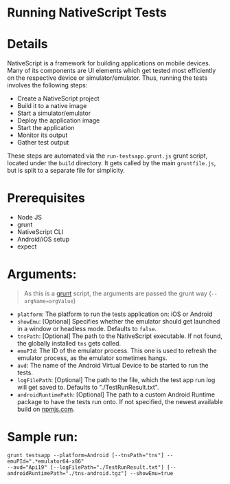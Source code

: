 Running NativeScript Tests
=========================


# Details
NativeScript is a framework for building applications on mobile devices. Many
of its components are UI elements which get tested most efficiently on the
respective device or simulator/emulator. Thus, running the tests involves
the following steps:

- Create a NativeScript project
- Build it to a native image
- Start a simulator/emulator
- Deploy the application image
- Start the application
- Monitor its output
- Gather test output

These steps are automated via the `run-testsapp.grunt.js` grunt script, located
under the `build` directory. It gets called by the main `gruntfile.js`, but is
split to a separate file for simplicity.

# Prerequisites
- Node JS
- grunt
- NativeScript CLI
- Android/iOS setup
- expect

# Arguments:

>As this is a [grunt](http://gruntjs.com/) script, the arguments are passed
    the grunt way (`--argName=argValue`)

- `platform`: The platform to run the tests application on: iOS or Android
- `showEmu`: [Optional] Specifies whether the emulator should get launched
in a window or headless mode. Defaults to `false`.
- `tnsPath`: [Optional] The path to the NativeScript executable. If not
found, the globally installed `tns` gets called.
- `emuPId`: The ID of the emulator process. This one is used to refresh the
emulator process, as the emulator sometimes hangs.
- `avd`: The name of the Android Virtual Device to be started to run the
tests.
- `logFilePath`: [Optional] The path to the file, which the test app run
log will get saved to. Defaults to "./TestRunResult.txt".
- `androidRuntimePath`: [Optional] The path to a custom Android Runtime
package to have the tests run onto. If not specified, the newest available
build on [npmjs.com](http://npmjs.com).

# Sample run:
```
grunt testsapp --platform=Android [--tnsPath="tns"] --emuPId=".*emulator64-x86"
--avd="Api19" [--logFilePath="./TestRunResult.txt"] [--androidRuntimePath="./tns-android.tgz"] --showEmu=true
```
